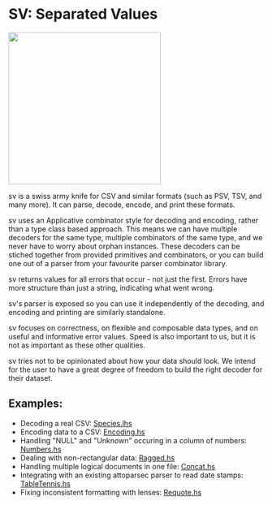 # SV: Separated Values

<img src="http://i.imgur.com/0h9dFhl.png" width="300px"/>

sv is a swiss army knife for CSV and similar formats (such as PSV, TSV,
and many more). It can parse, decode, encode, and print these formats.

sv uses an Applicative combinator style for decoding and encoding, rather
than a type class based approach. This means we can have multiple decoders
for the same type, multiple combinators of the same type, and we never have
to worry about orphan instances. These decoders can be stiched together from
provided primitives and combinators, or you can build one out of a parser
from your favourite parser combinator library.

sv returns values for all errors that occur - not just the first. Errors have
more structure than just a string, indicating what went wrong.

sv's parser is exposed so you can use it independently of the decoding, and
encoding and printing are similarly standalone.

sv focuses on correctness, on flexible and composable data types,
and on useful and informative error values.
Speed is also important to us, but it is not as important as these other
qualities.

sv tries not to be opinionated about how your data should look. We intend for
the user to have a great degree of freedom to build the right decoder for
their dataset.


## Examples:

* Decoding a real CSV: [Species.lhs](https://github.com/qfpl/sv/blob/master/examples/src/Data/Sv/Example/Species.lhs)
* Encoding data to a CSV: [Encoding.hs](https://github.com/qfpl/sv/blob/master/examples/src/Data/Sv/Example/Encoding.hs)
* Handling "NULL" and "Unknown" occuring in a column of numbers: [Numbers.hs](https://github.com/qfpl/sv/blob/master/examples/src/Data/Sv/Example/Numbers.hs)
* Dealing with non-rectangular data: [Ragged.hs](https://github.com/qfpl/sv/blob/master/examples/src/Data/Sv/Example/Ragged.hs)
* Handling multiple logical documents in one file: [Concat.hs](https://github.com/qfpl/sv/blob/master/examples/src/Data/Sv/Example/Concat.hs)
* Integrating with an existing attoparsec parser to read date stamps: [TableTennis.hs](https://github.com/qfpl/sv/blob/master/examples/src/Data/Sv/Example/TableTennis.hs)
* Fixing inconsistent formatting with lenses: [Requote.hs](https://github.com/qfpl/sv/blob/master/examples/src/Data/Sv/Example/Requote.hs)
